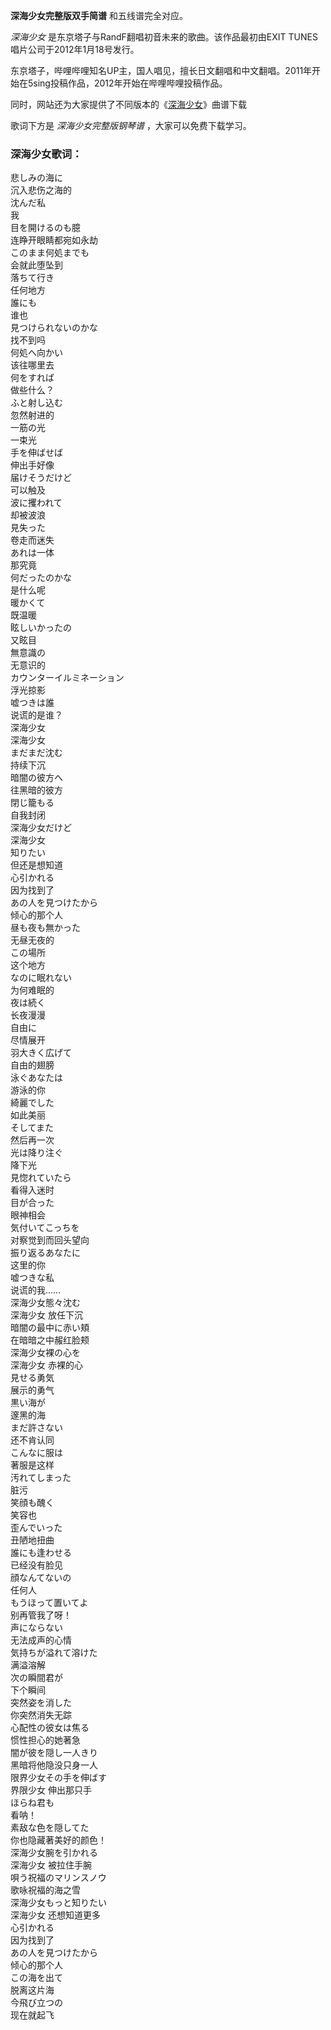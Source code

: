 

**深海少女完整版双手简谱** 和五线谱完全对应。

_深海少女_ 是东京塔子与RandF翻唱初音未来的歌曲。该作品最初由EXIT TUNES唱片公司于2012年1月18号发行。

东京塔子，哔哩哔哩知名UP主，国人唱见，擅长日文翻唱和中文翻唱。2011年开始在5sing投稿作品，2012年开始在哔哩哔哩投稿作品。

同时，网站还为大家提供了不同版本的《[深海少女](Music-1823-深海少女-初音ミク.html "深海少女")》曲谱下载

歌词下方是 _深海少女完整版钢琴谱_ ，大家可以免费下载学习。

### 深海少女歌词：

悲しみの海に  
沉入悲伤之海的  
沈んだ私  
我  
目を開けるのも臆  
连睁开眼睛都宛如永劫  
このまま何処までも  
会就此堕坠到  
落ちて行き  
任何地方  
誰にも  
谁也  
見つけられないのかな  
找不到吗  
何処へ向かい  
该往哪里去  
何をすれば  
做些什么？  
ふと射し込む  
忽然射进的  
一筋の光  
一束光  
手を伸ばせば  
伸出手好像  
届けそうだけど  
可以触及  
波に攫われて  
却被波浪  
見失った  
卷走而迷失  
あれは一体  
那究竟  
何だったのかな  
是什么呢  
暖かくて  
既温暖  
眩しいかったの  
又眩目  
無意識の  
无意识的  
カウンターイルミネーション  
浮光掠影  
嘘つきは誰  
说谎的是谁？  
深海少女  
深海少女  
まだまだ沈む  
持续下沉  
暗闇の彼方へ  
往黑暗的彼方  
閉じ籠もる  
自我封闭  
深海少女だけど  
深海少女  
知りたい  
但还是想知道  
心引かれる  
因为找到了  
あの人を見つけたから  
倾心的那个人  
昼も夜も無かった  
无昼无夜的  
この場所  
这个地方  
なのに眠れない  
为何难眠的  
夜は続く  
长夜漫漫  
自由に  
尽情展开  
羽大きく広げて  
自由的翅膀  
泳ぐあなたは  
游泳的你  
綺麗でした  
如此美丽  
そしてまた  
然后再一次  
光は降り注ぐ  
降下光  
見惚れていたら  
看得入迷时  
目が合った  
眼神相会  
気付いてこっちを  
对察觉到而回头望向  
振り返るあなたに  
这里的你  
嘘つきな私  
说谎的我……  
深海少女態々沈む  
深海少女 放任下沉  
暗闇の最中に赤い頬  
在暗暗之中赧红脸颊  
深海少女裸の心を  
深海少女 赤裸的心  
見せる勇気  
展示的勇气  
黒い海が  
邃黑的海  
まだ許さない  
还不肯认同  
こんなに服は  
著服是这样  
汚れてしまった  
脏污  
笑顔も醜く  
笑容也  
歪んでいった  
丑陋地扭曲  
誰にも逢わせる  
已经没有脸见  
顔なんてないの  
任何人  
もうほって置いてよ  
别再管我了呀！  
声にならない  
无法成声的心情  
気持ちが溢れて溶けた  
满溢溶解  
次の瞬間君が  
下个瞬间  
突然姿を消した  
你突然消失无踪  
心配性の彼女は焦る  
惯性担心的她著急  
闇が彼を隠し一人きり  
黑暗将他隐没只身一人  
限界少女その手を伸ばす  
界限少女 伸出那只手  
ほらね君も  
看呐！  
素敌な色を隠してた  
你也隐藏著美好的颜色！  
深海少女腕を引かれる  
深海少女 被拉住手腕  
唄う祝福のマリンスノウ  
歌咏祝福的海之雪  
深海少女もっと知りたい  
深海少女 还想知道更多  
心引かれる  
因为找到了  
あの人を見つけたから  
倾心的那个人  
この海を出て  
脱离这片海  
今飛び立つの  
现在就起飞


